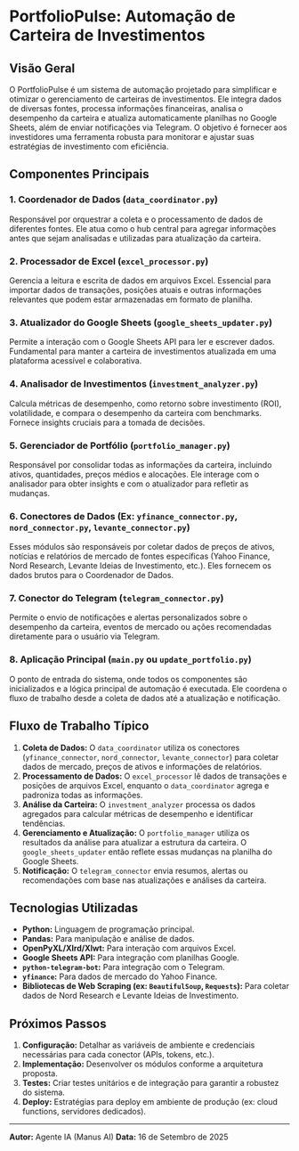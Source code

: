 # PortfolioPulse: Automação de Carteira de Investimentos

## Visão Geral

O PortfolioPulse é um sistema de automação projetado para simplificar e otimizar o gerenciamento de carteiras de investimentos. Ele integra dados de diversas fontes, processa informações financeiras, analisa o desempenho da carteira e atualiza automaticamente planilhas no Google Sheets, além de enviar notificações via Telegram. O objetivo é fornecer aos investidores uma ferramenta robusta para monitorar e ajustar suas estratégias de investimento com eficiência.

## Componentes Principais

### 1. Coordenador de Dados (`data_coordinator.py`)

Responsável por orquestrar a coleta e o processamento de dados de diferentes fontes. Ele atua como o hub central para agregar informações antes que sejam analisadas e utilizadas para atualização da carteira.

### 2. Processador de Excel (`excel_processor.py`)

Gerencia a leitura e escrita de dados em arquivos Excel. Essencial para importar dados de transações, posições atuais e outras informações relevantes que podem estar armazenadas em formato de planilha.

### 3. Atualizador do Google Sheets (`google_sheets_updater.py`)

Permite a interação com o Google Sheets API para ler e escrever dados. Fundamental para manter a carteira de investimentos atualizada em uma plataforma acessível e colaborativa.

### 4. Analisador de Investimentos (`investment_analyzer.py`)

Calcula métricas de desempenho, como retorno sobre investimento (ROI), volatilidade, e compara o desempenho da carteira com benchmarks. Fornece insights cruciais para a tomada de decisões.

### 5. Gerenciador de Portfólio (`portfolio_manager.py`)

Responsável por consolidar todas as informações da carteira, incluindo ativos, quantidades, preços médios e alocações. Ele interage com o analisador para obter insights e com o atualizador para refletir as mudanças.

### 6. Conectores de Dados (Ex: `yfinance_connector.py`, `nord_connector.py`, `levante_connector.py`)

Esses módulos são responsáveis por coletar dados de preços de ativos, notícias e relatórios de mercado de fontes específicas (Yahoo Finance, Nord Research, Levante Ideias de Investimento, etc.). Eles fornecem os dados brutos para o Coordenador de Dados.

### 7. Conector do Telegram (`telegram_connector.py`)

Permite o envio de notificações e alertas personalizados sobre o desempenho da carteira, eventos de mercado ou ações recomendadas diretamente para o usuário via Telegram.

### 8. Aplicação Principal (`main.py` ou `update_portfolio.py`)

O ponto de entrada do sistema, onde todos os componentes são inicializados e a lógica principal de automação é executada. Ele coordena o fluxo de trabalho desde a coleta de dados até a atualização e notificação.

## Fluxo de Trabalho Típico

1. **Coleta de Dados:** O `data_coordinator` utiliza os conectores (`yfinance_connector`, `nord_connector`, `levante_connector`) para coletar dados de mercado, preços de ativos e informações de relatórios.
2. **Processamento de Dados:** O `excel_processor` lê dados de transações e posições de arquivos Excel, enquanto o `data_coordinator` agrega e padroniza todas as informações.
3. **Análise da Carteira:** O `investment_analyzer` processa os dados agregados para calcular métricas de desempenho e identificar tendências.
4. **Gerenciamento e Atualização:** O `portfolio_manager` utiliza os resultados da análise para atualizar a estrutura da carteira. O `google_sheets_updater` então reflete essas mudanças na planilha do Google Sheets.
5. **Notificação:** O `telegram_connector` envia resumos, alertas ou recomendações com base nas atualizações e análises da carteira.

## Tecnologias Utilizadas

*   **Python:** Linguagem de programação principal.
*   **Pandas:** Para manipulação e análise de dados.
*   **OpenPyXL/Xlrd/Xlwt:** Para interação com arquivos Excel.
*   **Google Sheets API:** Para integração com planilhas Google.
*   **`python-telegram-bot`:** Para integração com o Telegram.
*   **`yfinance`:** Para dados de mercado do Yahoo Finance.
*   **Bibliotecas de Web Scraping (ex: `BeautifulSoup`, `Requests`):** Para coletar dados de Nord Research e Levante Ideias de Investimento.

## Próximos Passos

1.  **Configuração:** Detalhar as variáveis de ambiente e credenciais necessárias para cada conector (APIs, tokens, etc.).
2.  **Implementação:** Desenvolver os módulos conforme a arquitetura proposta.
3.  **Testes:** Criar testes unitários e de integração para garantir a robustez do sistema.
4.  **Deploy:** Estratégias para deploy em ambiente de produção (ex: cloud functions, servidores dedicados).

---

**Autor:** Agente IA (Manus AI)
**Data:** 16 de Setembro de 2025
